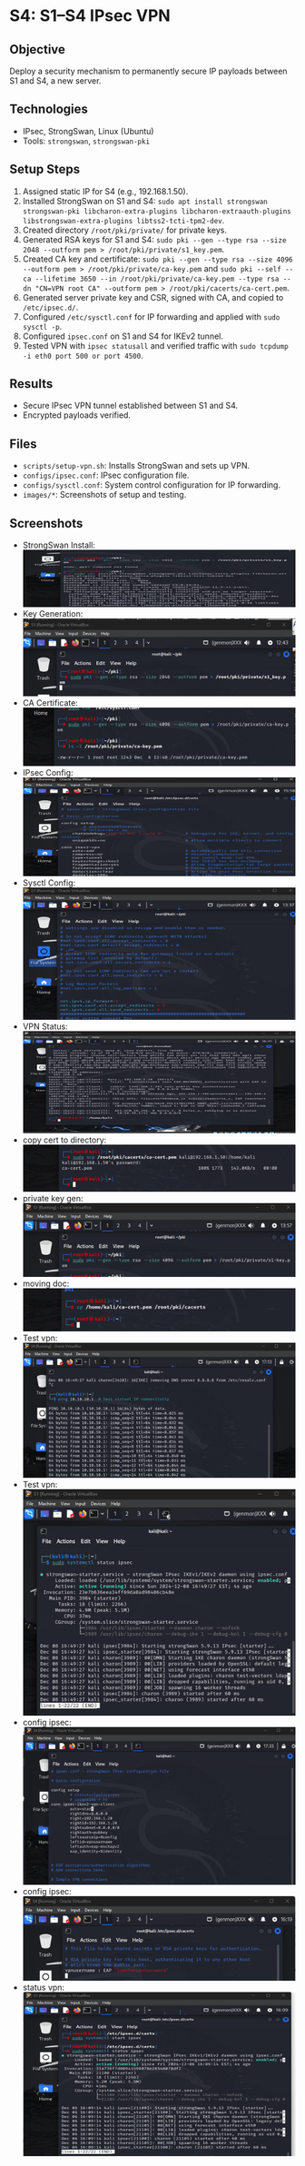 # S4: S1–S4 IPsec VPN

## Objective
Deploy a security mechanism to permanently secure IP payloads between S1 and S4, a new server.

## Technologies
- IPsec, StrongSwan, Linux (Ubuntu)
- Tools: `strongswan`, `strongswan-pki`

## Setup Steps
1. Assigned static IP for S4 (e.g., 192.168.1.50).
2. Installed StrongSwan on S1 and S4: `sudo apt install strongswan strongswan-pki libcharon-extra-plugins libcharon-extraauth-plugins libstrongswan-extra-plugins libtss2-tcti-tpm2-dev`.
3. Created directory `/root/pki/private/` for private keys.
4. Generated RSA keys for S1 and S4: `sudo pki --gen --type rsa --size 2048 --outform pem > /root/pki/private/s1_key.pem`.
5. Created CA key and certificate: `sudo pki --gen --type rsa --size 4096 --outform pem > /root/pki/private/ca-key.pem` and `sudo pki --self --ca --lifetime 3650 --in /root/pki/private/ca-key.pem --type rsa --dn "CN=VPN root CA" --outform pem > /root/pki/cacerts/ca-cert.pem`.
6. Generated server private key and CSR, signed with CA, and copied to `/etc/ipsec.d/`.
7. Configured `/etc/sysctl.conf` for IP forwarding and applied with `sudo sysctl -p`.
8. Configured `ipsec.conf` on S1 and S4 for IKEv2 tunnel.
9. Tested VPN with `ipsec statusall` and verified traffic with `sudo tcpdump -i eth0 port 500 or port 4500`.

## Results
- Secure IPsec VPN tunnel established between S1 and S4.
- Encrypted payloads verified.

## Files
- `scripts/setup-vpn.sh`: Installs StrongSwan and sets up VPN.
- `configs/ipsec.conf`: IPsec configuration file.
- `configs/sysctl.conf`: System control configuration for IP forwarding.
- `images/*`: Screenshots of setup and testing.

## Screenshots
- StrongSwan Install: ![StrongSwan Install](strongswan-install-s1.png)
- Key Generation: ![Key Gen](key-gen-s4.png)
- CA Certificate: ![CA Cert](create-CA-s1.png)
- IPsec Config: ![IPsec Config](ipsec-config-s1.png)
- Sysctl Config: ![Sysctl Config](sysctl-config-s1.png)
- VPN Status: ![VPN Status](test-vpn-status-all-s1-s4.png)
- copy cert to directory: ![copp cert](cert-copy.png)
- private key gen: ![private-key](private-key-create-server.png)
- moving doc: ![moving documents](moving-ca.png)
-  Test vpn: ![ Test](test-vpn1.png)
-  Test vpn: ![ Test](test-vpn2.png)
- config ipsec: ![ipsec conf](ipsec-config-s4.png)
- config ipsec: ![ipsec secret](ipsec-secret-s4.png)
- status vpn: ![vpn](vpn-status-s1.png)
